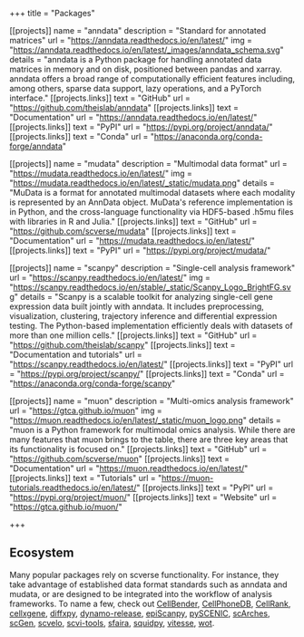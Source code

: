 +++
title = "Packages"

[[projects]]
	name = "anndata"
	description = "Standard for annotated matrices"
	url = "https://anndata.readthedocs.io/en/latest/"
	img = "https://anndata.readthedocs.io/en/latest/_images/anndata_schema.svg"
	details = "anndata is a Python package for handling annotated data matrices in memory and on disk, positioned between pandas and xarray. anndata offers a broad range of computationally efficient features including, among others, sparse data support, lazy operations, and a PyTorch interface."
	[[projects.links]]
	text = "GitHub"
	url = "https://github.com/theislab/anndata"
	[[projects.links]]
	text = "Documentation"
	url = "https://anndata.readthedocs.io/en/latest/"
	[[projects.links]]
	text = "PyPI"
	url = "https://pypi.org/project/anndata/"
	[[projects.links]]
	text = "Conda"
	url = "https://anaconda.org/conda-forge/anndata" 

[[projects]]
	name = "mudata"
	description = "Multimodal data format"
	url = "https://mudata.readthedocs.io/en/latest/"
	img = "https://mudata.readthedocs.io/en/latest/_static/mudata.png"
	details = "MuData is a format for annotated multimodal datasets where each modality is represented by an AnnData object. MuData's reference implementation is in Python, and the cross-language functionality via HDF5-based .h5mu files with libraries in R and Julia."
	[[projects.links]]
	text = "GitHub"
	url = "https://github.com/scverse/mudata"
	[[projects.links]]
	text = "Documentation"
	url = "https://mudata.readthedocs.io/en/latest/"
	[[projects.links]]
	text = "PyPI"
	url = "https://pypi.org/project/mudata/"

[[projects]]
	name = "scanpy"
	description = "Single-cell analysis framework"
	url = "https://scanpy.readthedocs.io/en/latest/"
	img = "https://scanpy.readthedocs.io/en/stable/_static/Scanpy_Logo_BrightFG.svg"
	details = "Scanpy is a scalable toolkit for analyzing single-cell gene expression data built jointly with anndata. It includes preprocessing, visualization, clustering, trajectory inference and differential expression testing. The Python-based implementation efficiently deals with datasets of more than one million cells."
	[[projects.links]]
	text = "GitHub"
	url = "https://github.com/theislab/scanpy"
	[[projects.links]]
	text = "Documentation and tutorials"
	url = "https://scanpy.readthedocs.io/en/latest/"
	[[projects.links]]
	text = "PyPI"
	url = "https://pypi.org/project/scanpy/"
	[[projects.links]]
	text = "Conda"
	url = "https://anaconda.org/conda-forge/scanpy" 

[[projects]]
	name = "muon"
	description = "Multi-omics analysis framework"
	url = "https://gtca.github.io/muon"
	img = "https://muon.readthedocs.io/en/latest/_static/muon_logo.png"
	details = "muon is a Python framework for multimodal omics analysis. While there are many features that muon brings to the table, there are three key areas that its functionality is focused on."
	[[projects.links]]
	text = "GitHub"
	url = "https://github.com/scverse/muon"
	[[projects.links]]
	text = "Documentation"
	url = "https://muon.readthedocs.io/en/latest/"
	[[projects.links]]
	text = "Tutorials"
	url = "https://muon-tutorials.readthedocs.io/en/latest/"
	[[projects.links]]
	text = "PyPI"
	url = "https://pypi.org/project/muon/"
	[[projects.links]]
	text = "Website"
	url = "https://gtca.github.io/muon/"

+++

## Ecosystem

Many popular packages rely on scverse functionality. For instance, they take advantage of established data format standards such as anndata and mudata, or are designed to be integrated into the workflow of analysis frameworks. To name a few, check out [CellBender](https://github.com/broadinstitute/CellBender), [CellPhoneDB](https://github.com/Teichlab/cellphonedb), [CellRank](https://github.com/theislab/cellrank), [cellxgene](https://github.com/chanzuckerberg/cellxgene), [diffxpy](https://github.com/theislab/diffxpy), [dynamo-release](https://github.com/aristoteleo/dynamo-release), [epiScanpy](https://github.com/colomemaria/epiScanpy), [pySCENIC](https://github.com/aertslab/pySCENIC), [scArches](https://github.com/theislab/scarches), [scGen](https://github.com/theislab/scgen), [scvelo](https://github.com/theislab/scvelo), [scvi-tools](https://scvi-tools.org/), [sfaira](https://github.com/theislab/sfaira), [squidpy](https://github.com/theislab/squidpy), [vitesse](https://github.com/vitessce/vitessce), [wot](https://github.com/broadinstitute/wot).
